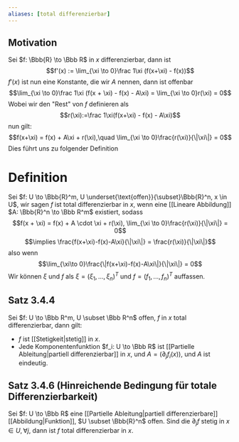 ```yaml
---
aliases: [total differenzierbar]
---
```

## Motivation
Sei $f: \Bbb{R} \to \Bbb R$ in $x$ differenzierbar, dann ist
$$f'(x) := \lim_{\xi \to 0}\frac 1\xi (f(x+\xi) - f(x))$$
$f'(x)$ ist nun eine Konstante, die wir $A$ nennen, dann ist offenbar
$$\lim_{\xi \to 0}\frac 1\xi (f(x + \xi) - f(x) - A\xi) = \lim_{\xi \to 0}r(\xi) = 0$$
Wobei wir den "Rest" von $f$ definieren als $$r(\xi):=\frac 1\xi(f(x+\xi) - f(x) - A\xi)$$
nun gilt:
$$f(x+\xi) = f(x) + A\xi + r(\xi),\quad \lim_{\xi \to 0}\frac{r(\xi)}{\|\xi\|} = 0$$
Dies führt uns zu folgender Definition
# Definition
Sei $f: U \to \Bbb{R}^m, U \underset{\text{offen}}{\subset}\Bbb{R}^n, x \in U$, wir sagen $f$ ist total differenzierbar in $x$, wenn eine [[Lineare Abbildung]] $A: \Bbb{R}^n \to \Bbb R^m$ existiert, sodass
$$f(x + \xi) = f(x) + A \cdot \xi + r(\xi), \lim_{\xi \to 0}\frac{r(\xi)}{\|\xi\|} = 0$$
$$\implies \frac{f(x+\xi)-f(x)-A\xi}{\|\xi\|} = \frac{r(\xi)}{\|\xi\|}$$
also wenn
$$\lim_{\xi\to 0}\frac{\|f(x+\xi)-f(x)-A\xi\|}{\|\xi\|} = 0$$
Wir können $\xi$ und $f$ als $\xi=(\xi_1, ..., \xi_n)^T$ und $f=(f_1, ..., f_n)^T$ auffassen.

## Satz 3.4.4
Sei $f: U \to \Bbb R^m, U \subset \Bbb R^n$ offen, $f$ in $x$ total differenzierbar, dann gilt:
- $f$ ist [[Stetigkeit|stetig]] in $x$.
- Jede Komponentenfunktion $f_i: U \to \Bbb R$ ist [[Partielle Ableitung|partiell differenzierbar]] in $x$, und $A=(\partial_jf_i(x))$, und $A$ ist eindeutig.

## Satz 3.4.6 (Hinreichende Bedingung für totale Differenzierbarkeit)
Sei $f: U \to \Bbb R$ eine [[Partielle Ableitung|partiell differenzierbare]] [[Abbildung|Funktion]], $U \subset \Bbb{R}^n$ offen. Sind die $\partial_j f$ stetig in $x \in U, \forall j$, dann ist $f$ total differenzierbar in $x$.